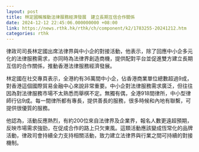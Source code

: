 ```yaml
---
layout: post
title: 林定國稱推動法律服務經濟發展　建立長期互信合作關係
date: 2024-12-12 22:45:06.000000000 +08:00
link: https://news.rthk.hk/rthk/ch/component/k2/1783255-20241212.htm
categories: rthk
---
```


律政司司長林定國出席法律界與中小企的對接活動，他表示，除了回應中小企多元化的法律服務需求，亦同時為法律界創造商機，提供配對平台並促進雙方建立長期互信的合作關係，推動香港法律服務經濟發展。

林定國在社交專頁表示，全港約有36萬間中小企，佔香港商業單位總數超過9成，對香港這個國際貿易金融中心來說非常重要。中小企對法律服務需求廣泛，但往往因為對法律服務市場不太熟悉而舉棋不定。無獨有偶，全港918間律所，中小型律師行佔9成。每一間律所都有專長，提供善長的服務，很多時候和內地有聯繫，可提供很優質的服務。

他認為，活動反應熱烈，有約200位來自法律界及企業界，報名人數更遠超預期，反映市場需求強勁，在促成合作的路上只欠東風。這類活動應該變成恆常化的品牌活動，律政司會持續全力支持相關活動，致力建立法律界與行業之間可持續的對接機制。
